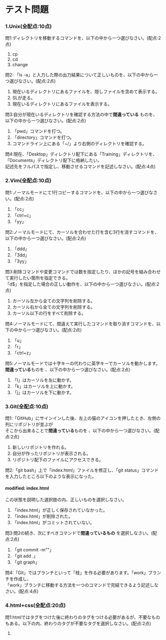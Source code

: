 # テスト問題


### 1.Unix(全配点:10点)  
問1:ディレクトリを移動するコマンドを、以下の中から一つ選びなさい。(配点:2点)  
1. cp
1. cd
1. change

問2: 「ls -a」と入力した際の出力結果について正しいものを、以下の中から一つ選びなさい。(配点:2点)  
1. 現在いるディレクトリにあるファイルを、隠しファイルを含めて表示する。
1. SLが走る。
1. 現在いるディレクトリにあるファイルを表示する。

問3:自分が現在いるディレクトリを確認する方法の中で**間違っている** ものを、以下の中から一つ選びなさい。(配点:2点)  
1. 「pwd」コマンドを打つ。
1. 「directory」コマンドを打つ。
1. コマンドライン上にある「~/」より右側のディレクトリを確認する。

問4:現在、「Desktop」ディレクトリ配下にある「Training」ディレクトリを、「Documents」ディレクトリ配下に格納したい。  
    記述先をフルパスで指定し、移動させるコマンドを記述しなさい。(配点:4点)
    
### 2.Vim(全配点:10点)  
問1:ノーマルモードにて1行コピーするコマンドを、以下の中から一つ選びなさい。(配点:2点)  
1. 「cc」
1. 「ctrl+c」
1. 「yy」

問2:ノーマルモードにて、カーソルを合わせた行を含む3行を消すコマンドを、以下の中から一つ選びなさい。(配点:2点)  
1. 「ddd」
1. 「3dd」
1. 「3yy」

問3:削除コマンドや変更コマンドでは数を指定したり、ほかの記号を組み合わせて実行したい箇所を指定できる。  
「d$」を指定した場合の正しい動作を、以下の中から一つ選びなさい。(配点:2点)  
1. カーソル左から全ての文字列を削除する。
1. カーソル右から全ての文字列を削除する。
1. カーソル以下の行をすべて削除する。

問4:ノーマルモードにて、間違えて実行したコマンドを取り消すコマンドを、以下の中から一つ選びなさい。(配点:2点)  
1. 「u」
1. 「r」
1. 「ctrl+z」

問5:ノーマルモードでは十字キーの代わりに英字キーでカーソルを動かします。  
**間違っている**ものを 、以下の中から一つ選びなさい。(配点:2点)  
1. 「l」はカーソルを左に動かす。
1. 「k」はカーソルを上に動かす。
1. 「j」はカーソルを下に動かす。

### 3.Git(全配点:10点)  
問1:「GitHub」にサインインした後、左上の猫のアイコンを押したとき、左側の列にリポジトリが並ぶが  
そこから出来ることで**間違っている**ものを 、以下の中から一つ選びなさい。(配点:2点)  
1. 新しいリポジトリを作れる。
1. 自分が作ったリポジトリが表示される。
1. リポジトリ配下のファイルにアクセスできる。

問2:「git bash」上で「index.html」ファイルを修正し、「git status」コマンドを入力したところ以下のような表示になった。  
#### modified:   index.html  
この状態を説明した選択肢の内、正しいものを選択しなさい。  
1. 「index.html」が正しく保存されていなかった。
1. 「index.html」が削除された。
1. 「index.html」がコミットされていない。

問3:問2の続き、次にすべきコマンドで**間違っているもの** を選択しなさい。(配点:2点)  
1. 「git commit -m""」
1. 「git add .」
1. 「git graph」

問4:「Git」ではブランチといって「枝」を作る必要があります。「work」ブランチを作成し、  
「work」ブランチに移動する方法を一つのコマンドで完結できるよう記述しなさい。(配点:4点)
 
### 4.html+css(全配点:20点)  
問1:htmlではタグをつけた後に終わりのタグをつける必要があるが、不要なものもある。以下の内、終わりのタグが不要なタグを選択しなさい。(配点:2点)  
1. <title>
1. &lt;table&gt;
1. &lt;meta&gt;

問2:「css」とは何の略か、記述しなさい。(配点:4点)  

問3:&lt;html&gt;タグを付ける理由について正しいものを選択しなさい。(配点:2点)  
1. html文書であることを宣言するため。
1. なんとなく。
1. そうしろって先生に言われたから。

問4:文章の表題につけられる&lt;h1&gt;タグ、h1以外にも種類があり。以下の選択肢の内、正しいものを選択しなさい。(配点:2点)  
1. &lt;h1&gt;～&lt;h6&gt;
1. &lt;h1&gt;～&lt;h10&gt;
1. &lt;h1&gt;～&lt;n1&gt;

問5:コピーライトマークは、それ単体では表示できない。どのように記述すれば表示できるか、記述しなさい。(配点:4点)  

問6:html本文中に&lt;div id="container"&gt;と記述された箇所がある。このidを使用できるようにするためのcssの書き方を、以下の中から選択しなさい。(配点:2点)  
1. .container
1. #id container
1. #container

問7:線の角を丸めるためにはcssでどのように記述したらよいか。10pxで丸めるものとし、記述しなさい。(配点:4点)  

### 5.Java(全配点:50点)  
問1:javaの最初の記述を2行と閉じカッコを含め、クラス名をLessonとして記述しなさい。(インデントには気を付けること)(配点:10点)  

問2:インデントが必要な理由として正しいものを、以下の内から選択しなさい。(配点:2点)  
1. なんとなく。
1. 本来javaの作成は自分だけではない、ほかの誰かが見ても波カッコ内の記述をわかりやすくするため。
1. インデントがないとエラーが起きるため。

問3:for文で10回"Hello World"を表示したい。使用する変数を「i」とした時のfor文を作成しなさい。  
(作成範囲はforから閉じカッコまでで良い)(配点:6点)  

問4:変数isWhichに真偽のデータ(true false)を格納したい。以下の選択肢の内、使用する変数の型として正しいものを選択せよ。(配点:2点)  
1. 「int」
1. 「boolean」
1. 「String」

問4:if文を用いて変数numに格納された数値が0以上、10以下か判定し、  
trueなら「OK!」、falseなら「NO!」を表示するようにしたい。  
閉じカッコとインデントに気を付けて、if文を記述しなさい。  
(変数numの宣言と数値代入はすでに終わってるものとする。)(配点:10点)  

問5:二次配列の練習として以下のプログラムを作成した。プログラムの内容から抜けている箇所を推測し、  
正しい記述に修正しなさい。(配点:各2点)  

```java
import ①.util.*;  
public class Lesson{  
	public static void main(String[] args){  
		int num = 0;  
		System.out.print("数を入力(1～9まで)> ");  
		num = new ②(System.in).nextInt();  
		int[][] kuku = new int[③][9];  
		for(int i=0;i<kuku.length;i++){  
			for(int j=0;j<kuku[i].length;j++){  
				kuku[i][j]=④;  
				System.out.printf("%3d",kuku[i][j]);  
				if(j ⑤ 8){  
					System.out.print("|");  
				}  
			}  
			System.out.println();  
		}  
	}  
}  
```

